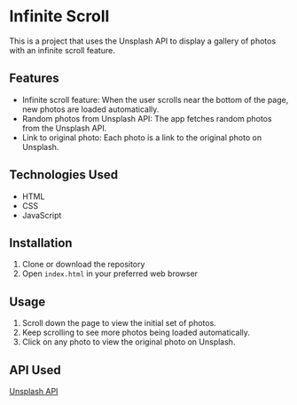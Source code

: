 # Infinite Scroll

This is a project that uses the Unsplash API to display a gallery of photos with an infinite scroll feature.

## Features

- Infinite scroll feature: When the user scrolls near the bottom of the page, new photos are loaded automatically.
- Random photos from Unsplash API: The app fetches random photos from the Unsplash API.
- Link to original photo: Each photo is a link to the original photo on Unsplash.

## Technologies Used

- HTML
- CSS
- JavaScript

## Installation

1. Clone or download the repository
2. Open `index.html` in your preferred web browser

## Usage

1. Scroll down the page to view the initial set of photos.
2. Keep scrolling to see more photos being loaded automatically.
3. Click on any photo to view the original photo on Unsplash.

## API Used

[Unsplash API](https://unsplash.com/developers)
